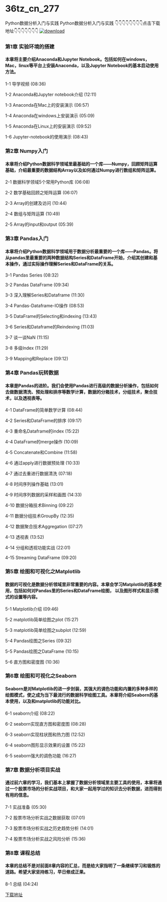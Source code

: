 # 36tz_cn_277
Python数据分析入门与实践
Python数据分析入门与实践
👇👇👇👇👇👇👇👇点击下载地址👇👇👇👇👇👇👇
[![download](https://51xueit.vip/muke_img/5fcdf6f809043baf05400304.jpg "下载地址")](http://www.36tz.cn "下载地址")
### 第1章 实验环境的搭建

#### 本章将主要介绍Anaconda和Jupyter Notebook。包括如何在windows，Mac，linux等平台上安装Anaconda，以及Jupyter Notebook的基本启动使用方法。
1-1 导学视频 (08:36)

1-2 Anaconda和Jupyter notebook介绍 (12:11)

1-3 Anaconda在Mac上的安装演示 (06:57)

1-4 Anaconda在windows上安装演示 (05:09)

1-5 Anaconda在Linux上的安装演示 (09:52)

1-6 Jupyter-notebook的使用演示 (08:43)


### 第2章 Numpy入门 

#### 本章将介绍Python数据科学领域里最基础的一个库——Numpy，回顾矩阵运算基础，介绍最重要的数据结构Array以及如何通过Numpy进行数组和矩阵运算。
2-1 数据科学领域5个常用Python库 (06:08)

2-2 数学基础回顾之矩阵运算 (06:07)

2-3 Array的创建及访问 (10:44)

2-4 数组与矩阵运算 (10:49)

2-5 Array的input和output (05:39)


### 第3章 Pandas入门

#### 本章将介绍Python数据科学领域用于数据分析最重要的一个库——Pandas。将从pandas里最重要的两种数据结构Series和DataFrame开始，介绍其创建和基本操作，通过实际操作理解Series和DataFrame的关系。
3-1 Pandas Series (08:32)

3-2 Pandas DataFrame (09:34)

3-3 深入理解Series和Dataframe (11:30)

3-4 Pandas-Dataframe-IO操作 (08:53)

3-5 DataFrame的Selecting和indexing (13:43)

3-6 Series和Dataframe的Reindexing (11:03)

3-7 谈一谈NaN (11:15)

3-8 多级Index (11:29)

3-9 Mapping和Replace (09:12)


### 第4章 Pandas玩转数据

#### 本章是Pandas的进阶。我们会使用Pandas进行高级的数据分析操作，包括如何去做数据清洗、预处理和排序等数学计算，数据的分箱技术，分组技术，聚合技术，以及透视表等。
4-1 DataFrame的简单数学计算 (08:44)

4-2 Series和DataFrame的排序 (09:17)

4-3 重命名Dataframe的index (15:22)

4-4 DataFrame的merge操作 (10:09)

4-5 Concatenate和Combine (11:58)

4-6 通过apply进行数据预处理 (10:33)

4-7 通过去重进行数据清洗 (07:18)

4-8 时间序列操作基础 (13:01)

4-9 时间序列数据的采样和画图 (14:33)

4-10 数据分箱技术Binning (09:22)

4-11 数据分组技术GroupBy (12:35)

4-12 数据聚合技术Aggregation (07:27)

4-13 透视表 (13:52)

4-14 分组和透视功能实战 (22:01)

4-15 Streaming DataFrame (09:20)


### 第5章 绘图和可视化之Matplotlib

#### 数据的可视化是数据分析领域里非常重要的内容。本章会学习Matplotlib的基本使用，包括如何对Pandas里的Series和DataFrame绘图， 以及图形样式和显示模式的设置等内容。
5-1 Matplotlib介绍 (09:46)

5-2 matplotlib简单绘图之plot (15:27)

5-3 matplotlib简单绘图之subplot (12:59)

5-4 Pandas绘图之Series (09:32)

5-5 Pandas绘图之DataFrame (10:15)

5-6 直方图和密度图 (10:36)


### 第6章 绘图和可视化之Seaborn

#### Seaborn是对Matplotlib的进一步封装，其强大的调色功能和内置的多种多样的绘图模式，使之成为当下最流行的数据科学绘图工具。本章将介绍Seaborn的基本使用，以及和matplotlib的功能对比。
6-1 seaborn介绍 (08:22)

6-2 seaborn实现直方图和密度图 (08:28)

6-3 seaborn实现柱状图和热力图 (12:52)

6-4 seaborn图形显示效果的设置 (15:22)

6-5 seaborn强大的调色功能 (16:27)


### 第7章 数据分析项目实战

#### 通过前六章的学习，我们基本上掌握了数据分析领域里主要工具的使用，本章将通过一个股票市场的分析实战项目，和大家一起用学过的知识去分析数据，进而得到有用的信息。
7-1 实战准备 (05:30)

7-2 股票市场分析实战之数据获取 (07:01)

7-3 股票市场分析实战之历史趋势分析 (14:01)

7-4 股票市场分析实战之风险分析 (15:36)


### 第8章 课程总结

#### 本章的总结不是对前面8章内容的汇总，而是给大家指明了一条继续学习和锻炼的道路。希望大家坚持练习，早日修成正果。
8-1 总结 (04:24)


[下载地址](http://www.36tz.cn "下载地址")

